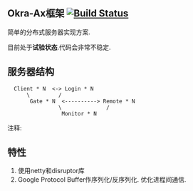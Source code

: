 
## Okra-Ax框架 [![Build Status](https://www.travis-ci.org/ogcs/Okra-Ax.svg?branch=master)](https://www.travis-ci.org/ogcs/Okra-Ax)



简单的分布式服务器实现方案.

目前处于**试验状态**.代码会非常不稳定.

## 服务器结构




```
  Client * N  <-> Login * N
      \         /
       Gate * N  <----------> Remote * N
                \              /
                 Monitor * N
```


 注释:
 
 ## 特性
 1.  使用netty和disruptor库
 2.  Google Protocol Buffer作序列化/反序列化. 优化进程间通信. 
 
 
 
 
 
 
 
 
 
 
 
 
 








